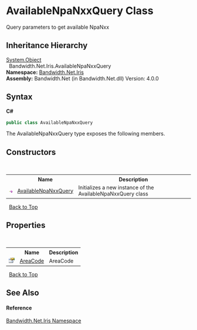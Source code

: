 ﻿# AvailableNpaNxxQuery Class
 

Query parameters to get available NpaNxx


## Inheritance Hierarchy
<a href="http://msdn2.microsoft.com/en-us/library/e5kfa45b" target="_blank">System.Object</a><br />&nbsp;&nbsp;Bandwidth.Net.Iris.AvailableNpaNxxQuery<br />
**Namespace:**&nbsp;<a href ="N_Bandwidth_Net_Iris.md">Bandwidth.Net.Iris</a><br />**Assembly:**&nbsp;Bandwidth.Net (in Bandwidth.Net.dll) Version: 4.0.0

## Syntax

**C#**<br />
``` C#
public class AvailableNpaNxxQuery
```

The AvailableNpaNxxQuery type exposes the following members.


## Constructors
&nbsp;<table><tr><th></th><th>Name</th><th>Description</th></tr><tr><td>![Public method](media/pubmethod.gif "Public method")</td><td><a href ="M_Bandwidth_Net_Iris_AvailableNpaNxxQuery__ctor.md">AvailableNpaNxxQuery</a></td><td>
Initializes a new instance of the AvailableNpaNxxQuery class</td></tr></table>&nbsp;
<a href="#availablenpanxxquery-class">Back to Top</a>

## Properties
&nbsp;<table><tr><th></th><th>Name</th><th>Description</th></tr><tr><td>![Public property](media/pubproperty.gif "Public property")</td><td><a href ="P_Bandwidth_Net_Iris_AvailableNpaNxxQuery_AreaCode.md">AreaCode</a></td><td>
AreaCode</td></tr></table>&nbsp;
<a href="#availablenpanxxquery-class">Back to Top</a>

## See Also


#### Reference
<a href ="N_Bandwidth_Net_Iris.md">Bandwidth.Net.Iris Namespace</a><br />